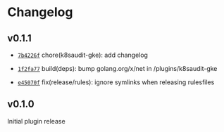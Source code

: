 # Changelog

## v0.1.1

* [`7b4226f`](https://github.com/falcosecurity/plugins/commit/7b4226f) chore(k8saudit-gke): add changelog

* [`1f2fa77`](https://github.com/falcosecurity/plugins/commit/1f2fa77) build(deps): bump golang.org/x/net in /plugins/k8saudit-gke

* [`e45070f`](https://github.com/falcosecurity/plugins/commit/e45070f) fix(release/rules): ignore symlinks when releasing rulesfiles

## v0.1.0

Initial plugin release

